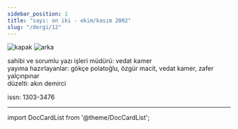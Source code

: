```yaml
---
sidebar_position: 1
title: "sayı: on iki - ekim/kasım 2002"
slug: "/dergi/12"
---
```


![kapak](/img/ky12_00_zaferyalcinpinar.jpg)
![arka](/img/ky12_33.jpg)

sahibi ve sorumlu yazı işleri müdürü: vedat kamer\
yayıma hazırlayanlar: gökçe polatoğlu, özgür macit, vedat kamer, zafer yalçınpınar\
düzelti: akın demirci

issn: 1303-3476

---
import DocCardList from '@theme/DocCardList';

<DocCardList />
